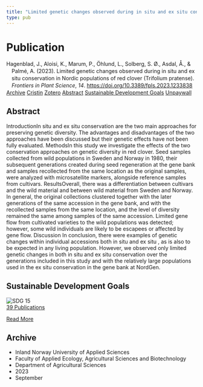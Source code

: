 ```yaml
---
title: "Limited genetic changes observed during in situ and ex situ conservation in Nordic populations of red clover (Trifolium pratense)"
type: pub
---
```

<h1>Publication</h1>
<article id="csl-bib-container-HR986WE9" class="csl-bib-container">
  <div class="csl-bib-body" style="line-height: 1.35; padding-left: 1em; text-indent:-1em;">
  <div class="csl-entry">Hagenblad, J., Aloisi, K., Marum, P., &#xD6;hlund, L., Solberg, S. &#xD8;., Asdal, &#xC5;., &amp; Palm&#xE9;, A. (2023). Limited genetic changes observed during in situ and ex situ conservation in Nordic populations of red clover (Trifolium pratense). <i>Frontiers in Plant Science</i>, <i>14</i>. <a href="https://doi.org/10.3389/fpls.2023.1233838">https://doi.org/10.3389/fpls.2023.1233838</a></div>
</div>
  <div class="csl-bib-buttons">
    <a href="#taxonomy-article-HR986WE9" class="csl-bib-button">Archive</a>
    <a href="https://app.cristin.no/results/show.jsf?id=2174219" alt="Cristin URL" class="csl-bib-button">Cristin</a>
    <a href="http://zotero.org/groups/5022929/items/HR986WE9" alt="Zotero URL" class="csl-bib-button">Zotero</a>
    <a href="#abstract-article-HR986WE9" class="csl-bib-button">Abstract</a>
    <a href="#sdg-article-HR986WE9" class="csl-bib-button">Sustainable Development Goals</a>
    <a href="https://www.frontiersin.org/articles/10.3389/fpls.2023.1233838/pdf" class="csl-bib-button">Unpaywall</a>
  </div>
  <div id="csl-bib-meta-container-HR986WE9"></div>
</article>
<div id="csl-bib-meta-HR986WE9" class="csl-bib-meta">
  <article id="abstract-article-HR986WE9" class="abstract-article">
    <h1>Abstract</h1>
    IntroductionIn situ and ex situ conservation are the two main approaches for preserving genetic diversity. The advantages and disadvantages of the two approaches have been discussed but their genetic effects have not been fully evaluated. MethodsIn this study we investigate the effects of the two conservation approaches on genetic diversity in red clover. Seed samples collected from wild populations in Sweden and Norway in 1980, their subsequent generations created during seed regeneration at the gene bank and samples recollected from the same location as the original samples, were analyzed with microsatellite markers, alongside reference samples from cultivars. ResultsOverall, there was a differentiation between cultivars and the wild material and between wild material from Sweden and Norway. In general, the original collections clustered together with the later generations of the same accession in the gene bank, and with the recollected samples from the same location, and the level of diversity remained the same among samples of the same accession. Limited gene flow from cultivated varieties to the wild populations was detected; however, some wild individuals are likely to be escapees or affected by gene flow. Discussion In conclusion, there were examples of genetic changes within individual accessions both in situ and ex situ , as is also to be expected in any living population. However, we observed only limited genetic changes in both in situ and ex situ conservation over the generations included in this study and with the relatively large populations used in the ex situ conservation in the gene bank at NordGen.
  </article>
  <article id="sdg-article-HR986WE9" class="sdg-article">
    <h1>Sustainable Development Goals</h1>
    <div class="sdg-container"><div id="sdg15" class="sdg">
<img src="{{< params subfolder >}}images/sdg/sdg15_en.png" class="image" alt="SDG 15">
<div class="sdg-overlay">
<a href="{{< params subfolder >}}en/archive/?sdg=15#archive" class="sdg-publication-count"><span>39</span> Publications</a>
<p><a href="https://sdgs.un.org/goals/goal15" class="sdg-read-more">Read More</a></p>
</div>
</div></div>
  </article>
  <article id="taxonomy-article-HR986WE9" class="taxonomy-article">
    <h1>Archive</h1>
    <ul>
      <li>Inland Norway University of Applied Sciences</li>
      <li>Faculty of Applied Ecology, Agricultural Sciences and Biotechnology</li>
      <li>Department of Agricultural Sciences</li>
      <li>2023</li>
      <li>September</li>
    </ul>
  </article>
</div>
